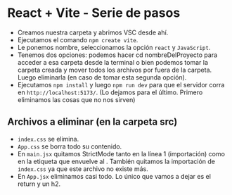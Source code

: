 # React + Vite - Serie de pasos

- Creamos nuestra carpeta y abrimos VSC desde ahí.
- Ejecutamos el comando `npm create vite`.
- Le ponemos nombre, seleccionamos la opción `react` y `JavaScript`.
- Tenemos dos opciones: podemos hacer cd nombreDelProyecto para acceder a esa carpeta desde la terminal o bien podemos tomar la carpeta creada y mover todos los archivos por fuera de la carpeta. Luego eliminarla (en caso de tomar esta segunda opción).
- Ejecutamos `npm install` y luego `npm run dev` para que el servidor corra en `http://localhost:5173/`. (Lo dejamos para el último. Primero eliminamos las cosas que no nos sirven)

## Archivos a eliminar (en la carpeta src)

- `index.css` se elimina.
- `App.css` se borra todo su contenido.
- En `main.jsx` quitamos StrictMode tanto en la línea 1 (importación) como en la etiqueta que envuelve al <App />. También quitamos la importación de `index.css` ya que este archivo no existe más.
- En `App.jsx` eliminamos casi todo. Lo único que vamos a dejar es el return y un h2.